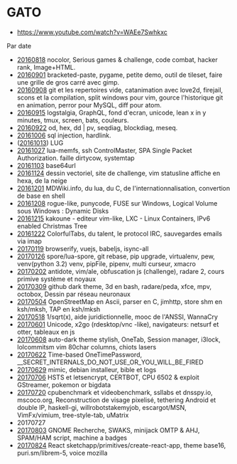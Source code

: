 
GATO
====

 * https://www.youtube.com/watch?v=WAEe7Swhkxc

Par date

 * [20160818](20160818.md) nocolor, Serious games & challenge, code combat, hacker rank, Image+HTML.
 * [20160901](20160901.md) bracketed-paste, pygame, petite demo, outil de tileset, faire une grille de gros carré avec gimp.
 * [20160908](20160908.md) git et les repertoires vide, catanimation avec love2d,
firejail, scons et la compilation, split windows pour vim, gource l'historique git en animation, perror pour MySQL, diff pour atom.
 * [20160915](20160915.md) logstalgia, GraphQL, fond d'ecran, unicode, lean x in y minutes, tmux, screen, bats, couleurs.
 * [20160922](20160922.md) od, hex, dd | pv, seqdiag, blockdiag, meseq.
 * [20161006](20161006.md) sql injection, hardlink.
 * ([20161013](20161013.md)) LUG
 * [20161027](20161027.md) lua-memfs, ssh ControlMaster, SPA Single Packet Authorization. faille dirtycow, systemtap
 * [20161103](20161103.md) base64url
 * [20161124](20161124.md) dessin vectoriel, site de challenge, vim statusline affiche en hexa, de la neige
 * [20161201](20161201.md) MDWiki.info, du lua, du C, de l'internationnalisation, convertion de base en shell
 * [20161208](20161208.md) rogue-like, punycode, FUSE sur Windows, Logical Volume sous Windows : Dynamic Disks
 * [20161215](20161215.md) kakoune - editeur vim-like, LXC - Linux Containers, IPv6 enabled Christmas Tree
 * [20161222](20161222.md) ColorfulTabs, du talent, le protocol IRC, sauvegardes emails via imap
 * [20170119](20170119.md) browserify, vuejs, babeljs, isync-all
 * [20170126](20170126.md) spore/lua-spore, git rebase, pip upgrade, virtualenv, pew, venv(python 3.2) venv, pipFile, pipenv, multi curseur, xmacro
 * [20170202](20170202.md) antidote, vim/ale, obfuscation js (challenge), radare 2, cours primive système et noyaux
 * [20170309](20170309.md) github dark theme, 3d en bash, radare/peda, xfce, mpv, octobox, Dessin par réseau neuronaux
 * [20170504](20170504.md) OpenStreetMap en Ascii, parser en C, jimhttp, store shm en ksh/mksh, TAP en ksh/mksh
 * [20170518](20170518.md) 1/sqrt(x), aide juridictionnelle, mooc de l'ANSSI, WannaCry
 * [20170601](20170601.md) Unicode, x2go (rdesktop/vnc -like), navigateurs: netsurf et otter, tableaux en js
 * [20170608](20170608.md) auto-dark theme stylish, OneTab, Session manager, i3lock, lolcommitsm vim 80char columns, chiots lasers
 * [20170622](20170622.md) Time-based OneTimePassword, __SECRET_INTERNALS_DO_NOT_USE_OR_YOU_WILL_BE_FIRED
 * [20170629](20170629.md) mimic, debian installeur, bible et logs
 * [20170706](20170706.md) HSTS et letsencrypt, CERTBOT, CPU 6502 & exploit GStreamer, pokemon or bigdata
 * [20170720](20170720.md) cpubenchmark et videobenchmark, ssllabs et dnsspy.io, mscoco.org, Reconstruction de visage pixelisé, tethering Android et double IP, haskell-gi, willrobotstakemyjob, escargot/MSN, VimFx/vimium, tree-style-tab, uMatrix
 * 20170727
 * [20170803](20170803.md) GNOME Recherche, SWAKS, minijack OMTP & AHJ, SPAM/HAM script, machine a badges
 * [20170824](20170824.md) React sketchapp/primitives/create-react-app, theme base16, puri.sm/librem-5, voice mozilla

